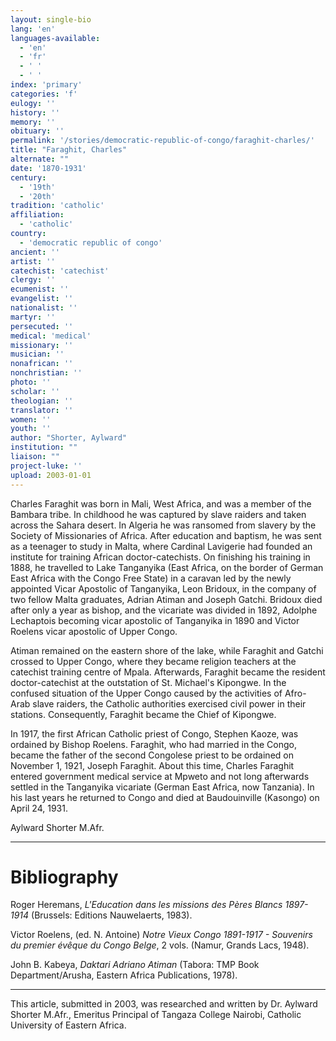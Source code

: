 ```yaml
---
layout: single-bio
lang: 'en'
languages-available:
  - 'en'
  - 'fr'
  - ' '
  - ' '
index: 'primary'
categories: 'f'
eulogy: ''
history: ''
memory: ''
obituary: ''
permalink: '/stories/democratic-republic-of-congo/faraghit-charles/'
title: "Faraghit, Charles"
alternate: ""
date: '1870-1931'
century:
  - '19th'
  - '20th'
tradition: 'catholic'
affiliation:
  - 'catholic'
country:
  - 'democratic republic of congo'
ancient: ''
artist: ''
catechist: 'catechist'
clergy: ''
ecumenist: ''
evangelist: ''
nationalist: ''
martyr: ''
persecuted: ''
medical: 'medical'
missionary: ''
musician: ''
nonafrican: ''
nonchristian: ''
photo: ''
scholar: ''
theologian: ''
translator: ''
women: ''
youth: ''
author: "Shorter, Aylward"
institution: ""
liaison: ""
project-luke: ''
upload: 2003-01-01
---
```




Charles Faraghit was born in Mali, West Africa, and was a member of the Bambara tribe. In childhood he was captured by slave raiders and taken across the Sahara desert. In Algeria he was ransomed from slavery by the Society of Missionaries of Africa. After education and baptism, he was sent as a teenager to study in Malta, where Cardinal Lavigerie had founded an institute for training African doctor-catechists. On finishing his training in 1888, he travelled to Lake Tanganyika (East Africa, on the border of German East Africa with the Congo Free State) in a caravan led by the newly appointed Vicar Apostolic of Tanganyika, Leon Bridoux, in the company of two fellow Malta graduates, Adrian Atiman and Joseph Gatchi. Bridoux died after only a year as bishop, and the vicariate was divided in 1892, Adolphe Lechaptois becoming vicar apostolic of Tanganyika in 1890 and Victor Roelens vicar apostolic of Upper Congo.

Atiman remained on the eastern shore of the lake, while Faraghit and Gatchi crossed to Upper Congo, where they became religion teachers at the catechist training centre of Mpala.  Afterwards, Faraghit became the resident doctor-catechist at the outstation of St. Michael's Kipongwe. In the confused situation of the Upper Congo caused by the activities of Afro-Arab slave raiders, the Catholic authorities exercised civil power in their stations. Consequently, Faraghit became the Chief of Kipongwe.

In 1917, the first African Catholic priest of  Congo, Stephen Kaoze, was ordained by Bishop Roelens. Faraghit, who had married in the Congo, became the father of the second Congolese priest to be ordained on November 1, 1921, Joseph Faraghit. About this time, Charles Faraghit entered government medical service at Mpweto and not long afterwards settled in the Tanganyika vicariate (German East Africa, now Tanzania).  In his last years he returned to Congo and died at Baudouinville (Kasongo) on April 24, 1931.

Aylward Shorter M.Afr.

---

# Bibliography

Roger  Heremans, *L'Education dans les missions des P&egrave;res Blancs 1897-1914* (Brussels: Editions Nauwelaerts, 1983).

Victor Roelens,  (ed. N. Antoine)  *Notre Vieux Congo 1891-1917 - Souvenirs du premier &eacute;v&ecirc;que du Congo Belge*, 2 vols. (Namur, Grands Lacs, 1948).

John B. Kabeya,  *Daktari Adriano Atiman* (Tabora: TMP Book Department/Arusha, Eastern Africa Publications, 1978).

---

This article, submitted in 2003, was researched and written by Dr. Aylward Shorter M.Afr., Emeritus Principal of Tangaza College Nairobi, Catholic University of Eastern Africa.
